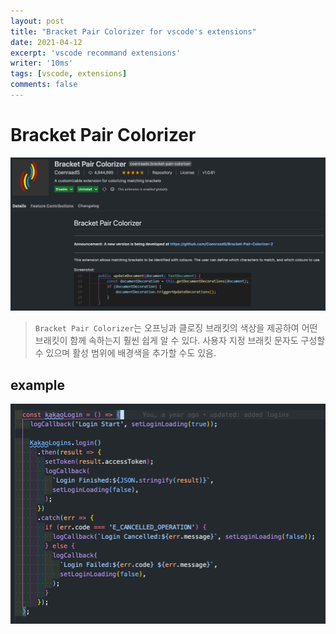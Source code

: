 ```yaml
---
layout: post
title: "Bracket Pair Colorizer for vscode's extensions"
date: 2021-04-12
excerpt: 'vscode recommand extensions'
writer: '10ms'
tags: [vscode, extensions]
comments: false
---
```


# Bracket Pair Colorizer

![](./images/2021-04-12-00-28-13.png)

> `Bracket Pair Colorizer`는 오프닝과 클로징 브래킷의 색상을 제공하여 어떤 브래킷이 함께 속하는지 훨씬 쉽게 알 수 있다.
> 사용자 지정 브래킷 문자도 구성할 수 있으며 활성 범위에 배경색을 추가할 수도 있음.

## example

![](./images/2021-04-12-00-33-06.png)
